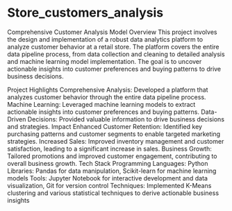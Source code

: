 # Store_customers_analysis
Comprehensive Customer Analysis Model
Overview
This project involves the design and implementation of a robust data analytics platform to analyze customer behavior at a retail store. The platform covers the entire data pipeline process, from data collection and cleaning to detailed analysis and machine learning model implementation. The goal is to uncover actionable insights into customer preferences and buying patterns to drive business decisions.

Project Highlights
Comprehensive Analysis: Developed a platform that analyzes customer behavior through the entire data pipeline process.
Machine Learning: Leveraged machine learning models to extract actionable insights into customer preferences and buying patterns.
Data-Driven Decisions: Provided valuable information to drive business decisions and strategies.
Impact
Enhanced Customer Retention: Identified key purchasing patterns and customer segments to enable targeted marketing strategies.
Increased Sales: Improved inventory management and customer satisfaction, leading to a significant increase in sales.
Business Growth: Tailored promotions and improved customer engagement, contributing to overall business growth.
Tech Stack
Programming Languages: Python
Libraries: Pandas for data manipulation, Scikit-learn for machine learning models
Tools: Jupyter Notebook for interactive development and data visualization, Git for version control
Techniques: Implemented K-Means clustering and various statistical techniques to derive actionable business insights
